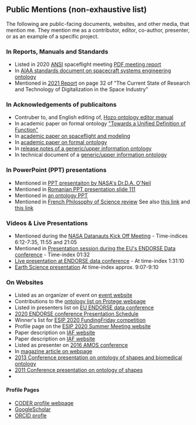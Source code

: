 ## Public Mentions (non-exhaustive list)
The following are public-facing documents, websites, and other media, that mention me. They mention me as a contributor, editor, co-author, presenter, or as an example of a specific project.

### In Reports, Manuals and Standards 
- Listed in 2020 [ANSI](https://ansi.org/) spaceflight meeting [PDF meeting report](https://share.ansi.org/Shared%20Documents/Standards%20Activities/Commercial%20Space%20Industry/December%207%2C%202020%20ANSI%20Informational%20Meeting%20-%20Standardization%20and%20the%20Commercial%20Space%20Industry/ANSI_Commercial_Space_Industry_Meeting_Report_120720.pdf)
- In [AIAA standards document on spacecraft systems engineering ontology](https://arc.aiaa.org/doi/book/10.2514/4.106286)
- Mentioned in [2021 Report](https://elib.dlr.de/141454/1/B%C3%B6ning_TheCurrent.pdf) on page 32 of "The Current State of Research and Technology of Digitalization in the Space Industry" 

### In Acknowledgements of publicaitons
- Contruber to, and English editing of, [Hozo ontology editor manual](http://www.hozo.jp/)
- In academic paper on formal ontology ["Towards a Unified Definition of Function"](https://books.google.com/books?id=dNvvAgAAQBAJ&pg=PA116&lpg=PA116&dq=robert+rovetto+ontology&source=bl&ots=YBi9iYB-7B&sig=ACfU3U0FKUCPbwVkflQ9fSHVqamdBQ3PXQ&hl=en&sa=X&ved=2ahUKEwiqvMr81djyAhXjkOAKHZ5jAig4UBDoAXoECAIQAw#v=onepage&q=robert%20rovetto%20ontology&f=false)
- In [academic paper on spaceflight and modeling](https://web.corral.tacc.utexas.edu/MOST/Walls_AMOS_20160915.pdf)
- In [academic paper on formal ontology](http://ontology.buffalo.edu/smith/articles/Material_Entities.pdf)
- In [release notes of a generic/upper information ontology](https://docs.google.com/document/d/1_lKE8kAmFfi12_TBrDs1COMDPXDQGByKJZAaBwW5xVM/edit#!)
- In technical document of a [generic/upper information ontology](https://www.google.com/url?sa=t&rct=j&q=&esrc=s&source=web&cd=&cad=rja&uact=8&ved=2ahUKEwjuwpj60NjyAhWCRDABHQsnDEI4PBAWegQICxAB&url=https%3A%2F%2Fraw.githubusercontent.com%2FBFO-ontology%2FBFO%2Fv2.0%2FBFO2-Reference.docx&usg=AOvVaw2WP7Tmp8UQ5z32VaUb3TKy)

### In PowerPoint (PPT) presentations
- Mentioned in [PPT presentaiton by NASA's Dr.D.A. O'Neil](https://drive.google.com/file/d/0Bz94QYIr9g9FSXNMb1NnUXlWOEk/view?resourcekey=0-US5R4C2c4ogfwSOUfV4aZA)
- Mentioned in [Romanian PPT presentation slide 111](https://profs.info.uaic.ro/~busaco/teach/courses/wade/presentations/web12SemanticWeb-InginerieOntologica-AliniereaOntologiilor_UtilizariPragmatice.pdf)
- Mentioned in [an ontology PPT](https://www.google.com/url?sa=t&rct=j&q=&esrc=s&source=web&cd=&cad=rja&uact=8&ved=2ahUKEwjuwpj60NjyAhWCRDABHQsnDEI4PBAWegQICRAB&url=https%3A%2F%2Fuser.medunigraz.at%2Fstefan.schulz%2Fpresentations%2F2018_Towards_an_ontology_of_religious_belief.pptx&usg=AOvVaw08pUTGzzjZ5tBYrsComwLf)
- Mentioned in [French Philosophy of Science review](https://ojs.uclouvain.be/index.php/latosensu/article/view/3213/2293) See also [this link](https://ojs.uclouvain.be/index.php/latosensu/article/view/3213) and [this link](https://www.google.com/url?sa=t&rct=j&q=&esrc=s&source=web&cd=&cad=rja&uact=8&ved=2ahUKEwiUtdel1djyAhXiSDABHQcDDm44RhAWegQICRAB&url=https%3A%2F%2Fojs.uclouvain.be%2Findex.php%2Flatosensu%2Farticle%2Fdownload%2F3213%2F2293%2F&usg=AOvVaw3yJL4Syauhh_cp3hdKuOB4)

### Videos & Live Presentations
- Mentioned during the [NASA Datanauts Kick Off Meeting](https://www.youtube.com/watch?v=6Fq1M8986yM&feature=youtu.be)  - Time-indices 6:12-7:35, 11:55 and 21:05
- Mentioned in [Presentation session during the EU's ENDORSE Data conference](https://op.europa.eu/en/web/endorse/join-us-live) - Time-index 01:32 
- [Live presentation at ENDORSE data conference](https://www.youtube.com/watch?v=giWHWDfmo7Q) - At time-index 1:31:10
- [Earth Science presentation](https://www.youtube.com/watch?v=uTOMYRPQtrs) At time-index approx. 9:07-9:10

### On Websites
- Listed as an organizer of event on [event website](https://esao2021.inf.unibz.it/)
- Contributions to the [ontology list on Protege webpage](https://protegewiki.stanford.edu/wiki/Protege_Ontology_Library)
- Listed in presenters list on [EU ENDORSE data conference](https://op.europa.eu/en/web/endorse/speakers-corner) 
- [2020 ENDORSE conference Presentation Schedule](https://op.europa.eu/documents/7525478/7870420/Day3.pdf/98d3b077-ad3a-bbde-77a6-9e0c8f5d540f?t=1611672836710&text-align:%20right;download=tr)
- Winner's list for [ESIP 2020 FundingFriday competition](https://wiki.esipfed.org/FUNding_Friday_Projects)
- Profile page on the [ESIP 2020 Summer Meeting website](https://2020esipsummermeeting.sched.com/robertrovetto)
- Paper description on [IAF website](https://iafastro.directory/iac/paper/id/40148/summary/) 
- Paper description on [IAF website](https://iafastro.directory/iac/archive/browse/IAC-17/D5/2/40147/)
- Listed as presenter on [2016 AMOS conference](http://toc.proceedings.com/32549webtoc.pdf)
- In [magazine article on webpage](https://issuu.com/secondmuse/docs/nasa-datanauts-2017)
- [2013 Conference presentation on ontology of shapes and biomedical ontology](https://cindy.informatik.uni-bremen.de/cosy/events/shapes2/contributions/)
- [2011 Conference presentation on ontology of shapes](https://cindy.informatik.uni-bremen.de/cosy/events/shapes/programme/)
- 
#### Profile Pages
- [CODER profile webpage](http://www.coder.umd.edu/node/287)
- [GoogleScholar](https://scholar.google.com/citations?user=jTkGEiMAAAAJ&hl=en&oi=sra)
- [ORCID profle](https://orcid.org/0000-0003-3835-7817)
